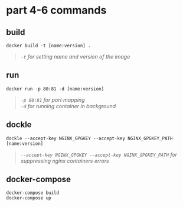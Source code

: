 # part 4-6 commands

## build 
`docker build -t [name:version] .`
> *`-t` for setting name and version of the image*

## run
`docker run -p 80:81 -d [name:version]`
> *`-p 80:81` for port mapping<br/>`-d` for running container in background*

## dockle
`dockle --accept-key NGINX_GPGKEY --accept-key NGINX_GPGKEY_PATH [name:version]`
> *`--accept-key NGINX_GPGKEY --accept-key NGINX_GPGKEY_PATH` for suppressing nginx containers errors*

## docker-compose
`docker-compose build`<br/>
`docker-compose up`
